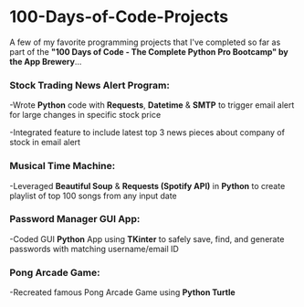 # 100-Days-of-Code-Projects
A few of my favorite programming projects that I've completed so far as part of the **"100 Days of Code - The Complete Python Pro Bootcamp" by the App Brewery**...


### **Stock Trading News Alert Program:**

-Wrote **Python** code with **Requests**, **Datetime** & **SMTP** to trigger email alert for large changes in specific stock price

-Integrated feature to include latest top 3 news pieces about company of stock in email alert


### **Musical Time Machine:**

-Leveraged **Beautiful Soup** & **Requests (Spotify API)** in **Python** to create playlist of top 100 songs from any input date 


### **Password Manager GUI App:**

-Coded GUI **Python** App using **TKinter** to safely save, find, and generate passwords with matching username/email ID


### **Pong Arcade Game:**

-Recreated famous Pong Arcade Game using **Python Turtle**
